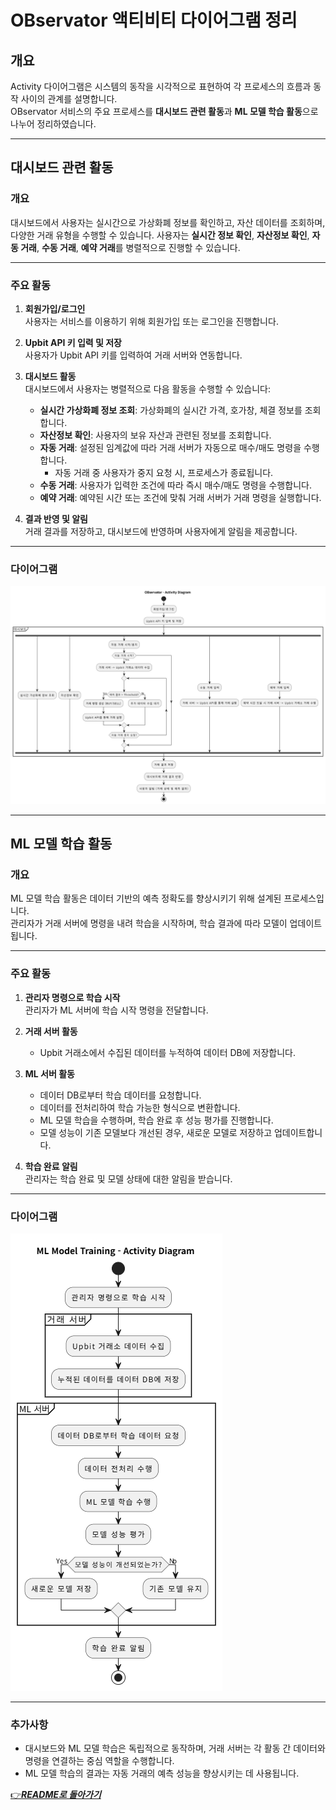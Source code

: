 # **OBservator 액티비티 다이어그램 정리**

## **개요**

Activity 다이어그램은 시스템의 동작을 시각적으로 표현하여 각 프로세스의 흐름과 동작 사이의 관계를 설명합니다.  
OBservator 서비스의 주요 프로세스를 **대시보드 관련 활동**과 **ML 모델 학습 활동**으로 나누어 정리하였습니다.

---

## **대시보드 관련 활동**

### **개요**

대시보드에서 사용자는 실시간으로 가상화폐 정보를 확인하고, 자산 데이터를 조회하며, 다양한 거래 유형을 수행할 수 있습니다. 사용자는 **실시간 정보 확인**, **자산정보 확인**, **자동 거래**, **수동 거래**, **예약 거래**를 병렬적으로 진행할 수 있습니다.

---

### **주요 활동**

1. **회원가입/로그인**  
   사용자는 서비스를 이용하기 위해 회원가입 또는 로그인을 진행합니다.

2. **Upbit API 키 입력 및 저장**  
   사용자가 Upbit API 키를 입력하여 거래 서버와 연동합니다.

3. **대시보드 활동**  
   대시보드에서 사용자는 병렬적으로 다음 활동을 수행할 수 있습니다:
   - **실시간 가상화폐 정보 조회**: 가상화폐의 실시간 가격, 호가창, 체결 정보를 조회합니다.
   - **자산정보 확인**: 사용자의 보유 자산과 관련된 정보를 조회합니다.
   - **자동 거래**: 설정된 임계값에 따라 거래 서버가 자동으로 매수/매도 명령을 수행합니다.
     - 자동 거래 중 사용자가 중지 요청 시, 프로세스가 종료됩니다.
   - **수동 거래**: 사용자가 입력한 조건에 따라 즉시 매수/매도 명령을 수행합니다.
   - **예약 거래**: 예약된 시간 또는 조건에 맞춰 거래 서버가 거래 명령을 실행합니다.

4. **결과 반영 및 알림**  
   거래 결과를 저장하고, 대시보드에 반영하며 사용자에게 알림을 제공합니다.

---

### **다이어그램**

![Service](/Doc//Diagrams/happy_diagrams-activity_service.drawio.png)

---

## **ML 모델 학습 활동**

### **개요**

ML 모델 학습 활동은 데이터 기반의 예측 정확도를 향상시키기 위해 설계된 프로세스입니다.  
관리자가 거래 서버에 명령을 내려 학습을 시작하며, 학습 결과에 따라 모델이 업데이트됩니다.

---

### **주요 활동**

1. **관리자 명령으로 학습 시작**  
   관리자가 ML 서버에 학습 시작 명령을 전달합니다.

2. **거래 서버 활동**  
   - Upbit 거래소에서 수집된 데이터를 누적하여 데이터 DB에 저장합니다.

3. **ML 서버 활동**  
   - 데이터 DB로부터 학습 데이터를 요청합니다.
   - 데이터를 전처리하여 학습 가능한 형식으로 변환합니다.
   - ML 모델 학습을 수행하며, 학습 완료 후 성능 평가를 진행합니다.
   - 모델 성능이 기존 모델보다 개선된 경우, 새로운 모델로 저장하고 업데이트합니다.

4. **학습 완료 알림**  
   관리자는 학습 완료 및 모델 상태에 대한 알림을 받습니다.

---

### **다이어그램**

![train](/Doc/Diagrams/happy_diagrams-activity_train.drawio.png)

---

### **추가사항**

- 대시보드와 ML 모델 학습은 독립적으로 동작하며, 거래 서버는 각 활동 간 데이터와 명령을 연결하는 중심 역할을 수행합니다.
- ML 모델 학습의 결과는 자동 거래의 예측 성능을 향상시키는 데 사용됩니다.

[👉***README로 돌아가기***](/README.md)